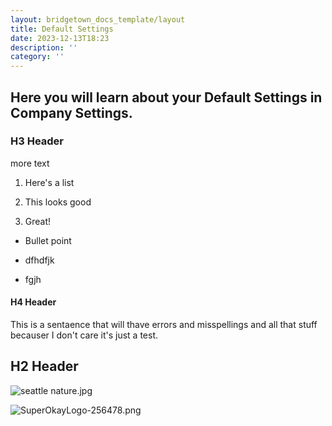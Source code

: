 ```yaml
---
layout: bridgetown_docs_template/layout
title: Default Settings
date: 2023-12-13T18:23
description: ''
category: ''
---
```


## Here you will learn about your Default Settings in Company Settings.

### H3 Header

more text

1.  Here\'s a list

2.  This looks good

3.  Great!

* Bullet point

* dfhdfjk

* fgjh

#### H4 Header

This is a sentaence that will thave errors and misspellings and all that stuff becauser I don\'t care it\'s just a test.

## H2 Header

![seattle nature.jpg](/images/seattle%20nature.jpg)

![SuperOkayLogo-256478.png](/images/SuperOkayLogo-256478.png)
